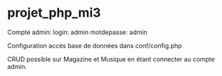 # projet_php_mi3

Compte admin:
  login: admin 
  motdepasse: admin 
  
Configuration accès base de données dans conf/config.php

CRUD possible sur Magazine et Musique en étant connecter au compte admin.
